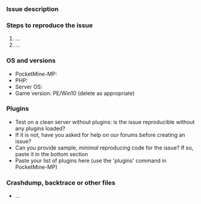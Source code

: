 ### Issue description
<!--- use our forum https://forums.pmmp.io for questions -->
<!--- Any issues requesting updates to new versions of MCPE will be treated as spam. We do not need issues to tell us that there is a new version available. -->
<!--- 
Write a short description about the issue

If you are reporting a regression or unexpected behaviour, please include the below information:
Expected result: What were you expecting to happen?
Actual result: What actually happened?
-->

### Steps to reproduce the issue
<!--- help us find the problem by adding steps to reproduce the issue -->
1. ...
2. ...

### OS and versions
<!--- use the 'version' command in PocketMine-MP
NOTE: LATEST is not a valid version. 
PocketMine version should include Jenkins build number and/or git commit hash.
ALSO NOTE: NO support whatsoever will be provided for forks or spoons of PocketMine. Issues relating to non-official distributions will be closed as spam. Please send such issues to whoever is responsible for the fork or spoon you are using.
-->
* PocketMine-MP:
* PHP:
* Server OS:
* Game version: PE/Win10 (delete as appropriate)

### Plugins
- Test on a clean server without plugins: is the issue reproducible without any plugins loaded?
- If it is not, have you asked for help on our forums before creating an issue?
- Can you provide sample, *minimal* reproducing code for the issue? If so, paste it in the bottom section
- Paste your list of plugins here (use the 'plugins' command in PocketMine-MP)

### Crashdump, backtrace or other files
<!--- please use gist or anything else and add links here -->
* ...

